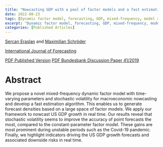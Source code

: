 ```yaml
---
title: "Nowcasting GDP with a pool of factor models and a fast estimation algorithm"
date: 2022-08-23
tags: [Dynamic factor model, forecasting, GDP, mixed-frequency, model averaging, time-varying-parameter]
excerpt: "Dynamic factor model, forecasting, GDP, mixed-frequency, model averaging, time-varying-parameter"
categories: [Published Articles]
---
```

[Sercan Eraslan](https://papers.ssrn.com/sol3/cf_dev/AbsByAuth.cfm?per_id=2364853) and [Maximilian Schröder](https://papers.ssrn.com/sol3/cf_dev/AbsByAuth.cfm?per_id=3737565)

[International Journal of Forecasting](https://www.sciencedirect.com/science/article/pii/S0169207022001078?via%3Dihub)

[PDF Published Version](/assets/pdfs/paper.pdf)
[PDF Bundesbank Discussion Paper 41/2019](/assets/pdfs/Bundesbank_Discussion_Paper.pdf)

<!--


<a href="/assets/codes/Lecture_1.ipynb"><button class="btn" style="background-color:DodgerBlue; color:white" ><i class="fa fa-download"></i> Download</button></a>

-->



# Abstract
We propose a novel mixed-frequency dynamic factor model with time-varying parameters and stochastic volatility for macroeconomic nowcasting and develop a fast estimation algorithm. This enables us to generate forecast densities based on a large space of factor models. We apply our framework to nowcast US GDP growth in real time. Our results reveal that stochastic volatility seems to improve the accuracy of point forecasts the most, compared to the constant-parameter factor model. These gains are most prominent during unstable periods such as the Covid-19 pandemic. Finally, we highlight indicators driving the US GDP growth forecasts and associated downside risks in real time.
